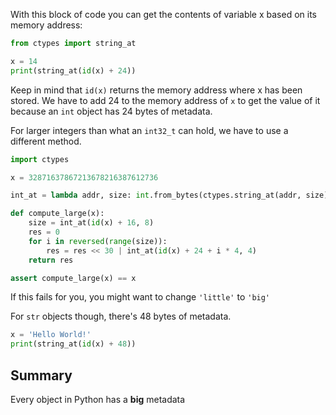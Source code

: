 With this block of code you can get the contents of variable x based on its memory address:

```py
from ctypes import string_at

x = 14
print(string_at(id(x) + 24))
```

Keep in mind that `id(x)` returns the memory address where x has been stored.
We have to add 24 to the memory address of `x` to get the value of it because an `int` object has 24 bytes of metadata.

For larger integers than what an `int32_t` can hold, we have to use a different method.
```py
import ctypes

x = 32871637867213678216387612736

int_at = lambda addr, size: int.from_bytes(ctypes.string_at(addr, size), 'little')

def compute_large(x):
    size = int_at(id(x) + 16, 8)
    res = 0
    for i in reversed(range(size)):
        res = res << 30 | int_at(id(x) + 24 + i * 4, 4)
    return res

assert compute_large(x) == x
```
If this fails for you, you might want to change `'little'` to `'big'`

For `str` objects though, there's 48 bytes of metadata.

```py
x = 'Hello World!'
print(string_at(id(x) + 48))    
```

## Summary
Every object in Python has a **big** metadata
